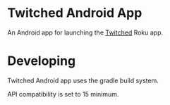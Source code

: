 # Twitched Android App

An Android app for launching the [Twitched] Roku app.

# Developing

Twitched Android app uses the gradle build system.

API compatibility is set to 15 minimum.


[Twitched]: https://www.twitched.org